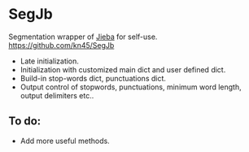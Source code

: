 # SegJb
Segmentation wrapper of [Jieba](https://github.com/fxsjy/jieba) for self-use.  
https://github.com/kn45/SegJb

- Late initialization.
- Initialization with customized main dict and user defined dict.
- Build-in stop-words dict, punctuations dict.
- Output control of stopwords, punctuations, minimum word length, output delimiters etc..


## To do:

-  Add more useful methods.
